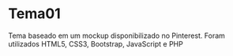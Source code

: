 # Tema01
Tema baseado em um mockup disponibilizado no Pinterest. Foram utilizados HTML5, CSS3, Bootstrap, JavaScript e PHP
